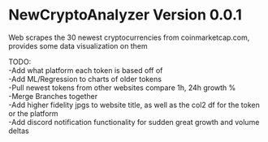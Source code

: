 # NewCryptoAnalyzer Version 0.0.1

Web scrapes the 30 newest cryptocurrencies from coinmarketcap.com, provides some data visualization on them

TODO: <br />
  -Add what platform each token is based off of <br />
  -Add ML/Regression to charts of older tokens <br /> 
  -Pull newest tokens from other websites compare 1h, 24h growth % <br />
  -Merge Branches together <br />
  -Add higher fidelity jpgs to website title, as well as the col2 df for the token or the platform <br />
  -Add discord notification functionality for sudden great growth and volume deltas <br />
  

